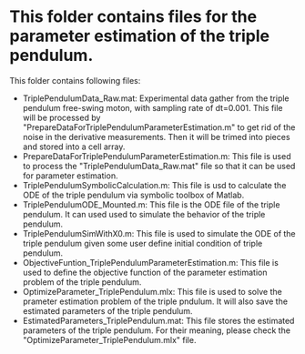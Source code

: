# This folder contains files for the parameter estimation of the triple pendulum.

This folder contains following files:
- TriplePendulumData_Raw.mat: Experimental data gather from the triple pendulum free-swing moton, with sampling rate of dt=0.001. This file will be processed by "PrepareDataForTriplePendulumParameterEstimation.m" to get rid of the noise in the derivative measurements. Then it will be trimed into pieces and stored into a cell array.
- PrepareDataForTriplePendulumParameterEstimation.m: This file is used to process the "TriplePendulumData_Raw.mat" file so that it can be used for parameter estimation.
- TriplePendulumSymbolicCalculation.m: This file is usd to calculate the ODE of the triple pendulum via symbolic toolbox of Matlab.
- TriplePendulumODE_Mounted.m: This file is the ODE file of the triple pendulum. It can used used to simulate the behavior of the triple pendulum.
- TriplePendulumSimWithX0.m: This file is used to simulate the ODE of the triple pendulum given some user define initial condition of triple pendulum.
- ObjectiveFuntion_TriplePendulumParameterEstimation.m: This file is used to define the objective function of the parameter estimation problem of the triple pendulum.
- OptimizeParameter_TriplePendulum.mlx: This file is used to solve the prameter estimation problem of the triple pndulum. It will also save the estimated parameters of the triple pendulum.
-  EstimatedParameters_TriplePendulum.mat: This file stores the estimated parameters of the triple pendulum. For their meaning, please check the "OptimizeParameter_TriplePendulum.mlx" file.
